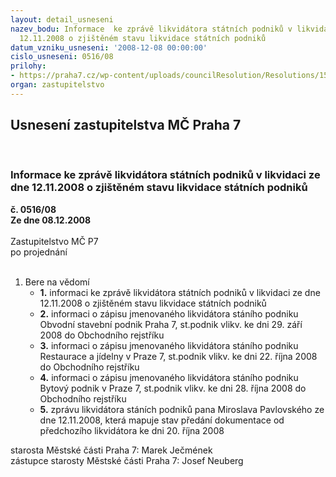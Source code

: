 ```yaml
---
layout: detail_usneseni
nazev_bodu: Informace  ke zprávě likvidátora státních podniků v likvidaci  ze dne
  12.11.2008 o zjištěném stavu likvidace státních podniků
datum_vzniku_usneseni: '2008-12-08 00:00:00'
cislo_usneseni: 0516/08
prilohy:
- https://praha7.cz/wp-content/uploads/councilResolution/Resolutions/15897/5-08-1228r.doc
organ: zastupitelstvo
---
```

<div id="ucUsn_pList" class="usn">
	<span><h2>Usnesení zastupitelstva MČ Praha 7 </h2>
<br></span><div class="standBody">
<span><h3>Informace  ke zprávě likvidátora státních podniků v likvidaci  ze dne 12.11.2008 o zjištěném stavu likvidace státních podniků</h3></span><div class="center">
		<strong>č. 0516/08</strong><br>
	</div>
<div class="center">
		<strong>Ze dne 08.12.2008</strong><br><br>
	</div>Zastupitelstvo MČ P7<br> po projednání<br><br><ol><li>Bere na vědomí<ul>
<li>
<strong>1.</strong> informaci ke zprávě likvidátora státních podniků v likvidaci  ze dne 12.11.2008 o zjištěném stavu likvidace státních podniků</li>
<li>
<strong>2.</strong> informaci o zápisu jmenovaného likvidátora stáního podniku Obvodní stavební podnik Praha 7, st.podnik vlikv. ke dni 29. září 2008 do Obchodního rejstříku</li>
<li>
<strong>3.</strong> informaci o zápisu jmenovaného likvidátora stáního podniku Restaurace a jídelny v Praze 7, st.podnik vlikv. ke dni 22. října 2008 do Obchodního rejstříku</li>
<li>
<strong>4.</strong> informaci o zápisu jmenovaného likvidátora stáního podniku Bytový podnik v Praze 7, st.podnik vlikv. ke dni 28. října 2008 do Obchodního rejstříku</li>
<li>
<strong>5.</strong> zprávu likvidátora stáních podniků pana Miroslava Pavlovského ze dne 12.11.2008, která mapuje stav předání dokumentace od předchozího likvidátora ke dni 20. října 2008</li>
</ul>
</li></ol>starosta Městské části Praha 7: Marek Ječmének<br>zástupce starosty Městské části Praha 7: Josef Neuberg
</div>
</div>